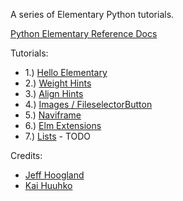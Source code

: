 A series of Elementary Python tutorials.

[Python Elementary Reference Docs](https://build.enlightenment.org/job/base_pyefl_build/lastSuccessfulBuild/artifact/build/sphinx/html/index.html)

Tutorials:
- 1.) [Hello Elementary](http://it.toolbox.com/blogs/enlightenment/pyefl-tutorial-1-hello-elementary-65743)
- 2.) [Weight Hints](http://it.toolbox.com/blogs/enlightenment/pyefl-tutorial-2-weight-hints-65905)
- 3.) [Align Hints](http://it.toolbox.com/blogs/enlightenment/pyefl-tutorial-3-align-hints-66348)
- 4.) [Images / FileselectorButton](http://it.toolbox.com/blogs/enlightenment/pyefl-tutorial-4-displaying-images-66459)
- 5.) [Naviframe](http://it.toolbox.com/blogs/enlightenment/pyefl-tutorial-5-naviframe-68138)
- 6.) [Elm Extensions](http://it.toolbox.com/blogs/enlightenment/pyefl-tutorial-6-elmextensions-70278)
- 7.) [Lists]() - TODO

Credits: 
- [Jeff Hoogland](http://www.jeffhoogland.com/)
- [Kai Huuhko](https://github.com/kaihu)
